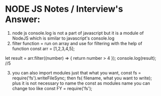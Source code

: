 # NODE JS Notes / Interview's Answer:
1. node js console.log is not a part of javascript but it is a module of NodeJS which  is similar to javascript's console.log
2. filter function = run on array and use for filtering with the help of function const arr = [1,2,3,4,5];

let result = arr.filter((number) => {
    return number > 4
});
console.log(result);  //5

3. you can also import modules just that what you want, const fs = require('fs').writeFileSync;  then fs( filename, what you want to write); plus it is not necessary to name the const as modules name you can change too like const FY = require('fs');